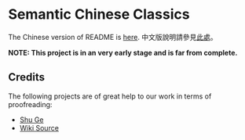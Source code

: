 # Semantic Chinese Classics

The Chinese version of README is [here](./README.md).
中文版說明請參見[此處](./README.md)。

**NOTE: This project is in an very early stage and is far from complete.**

## Credits

The following projects are of great help to our work in terms of proofreading:

* [Shu Ge](https://new.shuge.org/)
* [Wiki Source](https://zh.wikisource.org/)

